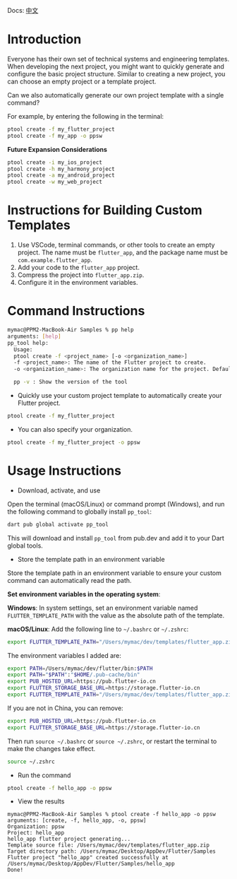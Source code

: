 Docs: [中文](README.md)

# Introduction

Everyone has their own set of technical systems and engineering templates. When developing the next project, you might want to quickly generate and configure the basic project structure. Similar to creating a new project, you can choose an empty project or a template project.

Can we also automatically generate our own project template with a single command?

For example, by entering the following in the terminal:

```bash
ptool create -f my_flutter_project
ptool create -f my_app -o ppsw
```

**Future Expansion Considerations**

```bash
ptool create -i my_ios_project
ptool create -h my_harmony_project
ptool create -a my_android_project
ptool create -w my_web_project
```

# Instructions for Building Custom Templates

1. Use VSCode, terminal commands, or other tools to create an empty project. The name must be `flutter_app`, and the package name must be `com.example.flutter_app`.
2. Add your code to the `flutter_app` project.
3. Compress the project into `flutter_app.zip`.
4. Configure it in the environment variables.

# Command Instructions

```bash
mymac@PPM2-MacBook-Air Samples % pp help
arguments: [help]
pp_tool help:
  Usage:
  ptool create -f <project_name> [-o <organization_name>]
  -f <project_name>: The name of the Flutter project to create.
  -o <organization_name>: The organization name for the project. Defaults to 'example'.

  pp -v : Show the version of the tool
```

- Quickly use your custom project template to automatically create your Flutter project.

```bash
ptool create -f my_flutter_project
```

- You can also specify your organization.

```bash
ptool create -f my_flutter_project -o ppsw
```

# Usage Instructions

- Download, activate, and use

Open the terminal (macOS/Linux) or command prompt (Windows), and run the following command to globally install `pp_tool`:

```bash
dart pub global activate pp_tool
```

This will download and install `pp_tool` from pub.dev and add it to your Dart global tools.

- Store the template path in an environment variable

Store the template path in an environment variable to ensure your custom command can automatically read the path.

**Set environment variables in the operating system**:

**Windows**: In system settings, set an environment variable named `FLUTTER_TEMPLATE_PATH` with the value as the absolute path of the template.

**macOS/Linux**: Add the following line to `~/.bashrc` or `~/.zshrc`:

```bash
export FLUTTER_TEMPLATE_PATH="/Users/mymac/dev/templates/flutter_app.zip"
```

The environment variables I added are:

```bash
export PATH=/Users/mymac/dev/flutter/bin:$PATH
export PATH="$PATH":"$HOME/.pub-cache/bin"
export PUB_HOSTED_URL=https://pub.flutter-io.cn
export FLUTTER_STORAGE_BASE_URL=https://storage.flutter-io.cn
export FLUTTER_TEMPLATE_PATH="/Users/mymac/dev/templates/flutter_app.zip"
```

If you are not in China, you can remove:

```bash
export PUB_HOSTED_URL=https://pub.flutter-io.cn
export FLUTTER_STORAGE_BASE_URL=https://storage.flutter-io.cn
```

Then run `source ~/.bashrc` or `source ~/.zshrc`, or restart the terminal to make the changes take effect.

```bash
source ~/.zshrc
```

- Run the command

```bash
ptool create -f hello_app -o ppsw
```

- View the results

```
mymac@PPM2-MacBook-Air Samples % ptool create -f hello_app -o ppsw
arguments: [create, -f, hello_app, -o, ppsw]
Organization: ppsw
Project: hello_app
hello_app flutter project generating...
Template source file: /Users/mymac/dev/templates/flutter_app.zip
Target directory path: /Users/mymac/Desktop/AppDev/Flutter/Samples
Flutter project "hello_app" created successfully at /Users/mymac/Desktop/AppDev/Flutter/Samples/hello_app
Done!
```

